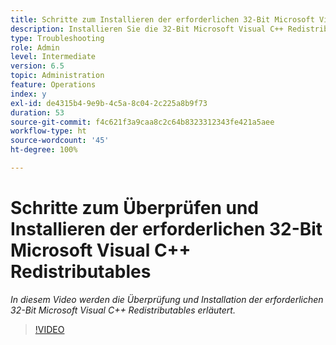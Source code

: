 ```yaml
---
title: Schritte zum Installieren der erforderlichen 32-Bit Microsoft Visual C++ Redistributables
description: Installieren Sie die 32-Bit Microsoft Visual C++ Redistributables.
type: Troubleshooting
role: Admin
level: Intermediate
version: 6.5
topic: Administration
feature: Operations
index: y
exl-id: de4315b4-9e9b-4c5a-8c04-2c225a8b9f73
duration: 53
source-git-commit: f4c621f3a9caa8c2c64b8323312343fe421a5aee
workflow-type: ht
source-wordcount: '45'
ht-degree: 100%

---
```


# Schritte zum Überprüfen und Installieren der erforderlichen 32-Bit Microsoft Visual C++ Redistributables

*In diesem Video werden die Überprüfung und Installation der erforderlichen 32-Bit Microsoft Visual C++ Redistributables erläutert.*

>[!VIDEO](https://video.tv.adobe.com/v/335520?quality=12&learn=on)
